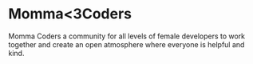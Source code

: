 
<h1> Momma&lt;3Coders</h1>

<p>Momma Coders a community for all levels of female developers to work together and create an open atmosphere where everyone is helpful and kind.</p>